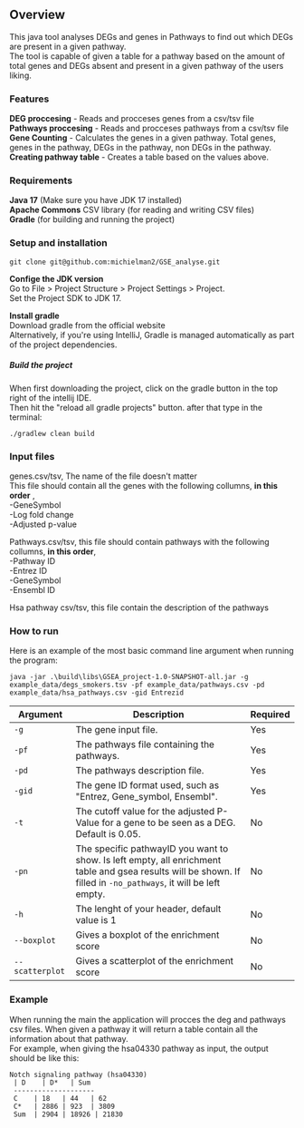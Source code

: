 ## Overview <br>
This java tool analyses DEGs and genes in Pathways to find out which DEGs are present in a given pathway. <br>
The tool is capable of given a table for a pathway based on the amount of total genes and DEGs absent and present in a given pathway of the users liking.<br>

### Features
**DEG proccesing** - Reads and procceses genes from a csv/tsv file <br>
**Pathways proccesing** - Reads and procceses pathways from a csv/tsv file <br>
**Gene Counting** - Calculates the genes in a given pathway. Total genes, genes in the pathway, DEGs in the pathway, non DEGs in the pathway.<br>
**Creating pathway table** - Creates a table based on the values above.<br>

### Requirements <br>
**Java 17** (Make sure you have JDK 17 installed)<br>
**Apache Commons** CSV library (for reading and writing CSV files)<br>
**Gradle** (for building and running the project)<br>


### Setup and installation <br>
```
git clone git@github.com:michielman2/GSE_analyse.git
```
**Confige the JDK version**<br>
Go to File > Project Structure > Project Settings > Project.<br>
Set the Project SDK to JDK 17.<br>

**Install gradle**<br>
Download gradle from the official website <br>
Alternatively, if you're using IntelliJ, Gradle is managed automatically as part of the project dependencies.<br>

##### Build the project <br>
When first downloading the project, click on the gradle button in the top right of the intellij IDE. <br>
Then hit the "reload all gradle projects" button. after that type in the terminal: <br>
```
./gradlew clean build    
```


### Input files<br>
genes.csv/tsv, The name of the file doesn't matter <br>
This file should contain all the genes with the following collumns, **in this order** ,<br>
-GeneSymbol<br>
-Log fold change<br>
-Adjusted p-value<br>

Pathways.csv/tsv, this file should contain pathways with the following collumns, **in this order**,<br>
-Pathway ID<br>
-Entrez ID<br>
-GeneSymbol<br>
-Ensembl ID<br>

Hsa pathway csv/tsv, this file contain the description of the pathways <br>

### How to run 
Here is an example of the most basic command line argument when running the program: <br>
```
java -jar .\build\libs\GSEA_project-1.0-SNAPSHOT-all.jar -g example_data/degs_smokers.tsv -pf example_data/pathways.csv -pd example_data/hsa_pathways.csv -gid Entrezid 
```
| Argument       | Description                             | Required |
|----------------|---------------------------------------|----------------|
| `-g`           | The gene input file.                   | Yes      |
| `-pf`       | The pathways file containing the pathways.           | Yes      |
| `-pd`       | The pathways description file.          | Yes      |
| `-gid`      | The gene ID format used, such as "Entrez, Gene_symbol, Ensembl".  | Yes |
| `-t`        | The cutoff value for the adjusted P-Value for a gene to be seen as a DEG. Default is 0.05. | No|
| `-pn`       | The specific pathwayID you want to show. Is left empty, all enrichment table and gsea results will be shown. If filled in  `-no_pathways`, it will be left empty. | No| 
| `-h`        | The lenght of your header, default value is 1 | No |
| `--boxplot` | Gives a boxplot of the enrichment score | No |
| `--scatterplot`| Gives a scatterplot of the enrichment score | No |

### Example<br>
When running the main the application will procces the deg and pathways csv files. When given a pathway it will return a table contain all the information about that pathway.<br>
For example, when giving the hsa04330 pathway as input, the output should be like this:<br>

```
Notch signaling pathway (hsa04330)
 | D    | D*   | Sum
 --------------------
 C    | 18   | 44   | 62
 C*   | 2886 | 923  | 3809
 Sum  | 2904 | 18926 | 21830
```
